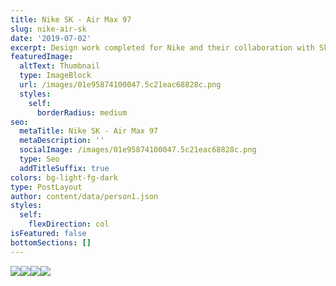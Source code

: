 ```yaml
---
title: Nike SK - Air Max 97
slug: nike-air-sk
date: '2019-07-02'
excerpt: Design work completed for Nike and their collaboration with Skepta.
featuredImage:
  altText: Thumbnail
  type: ImageBlock
  url: /images/01e95874100047.5c21eac68828c.png
  styles:
    self:
      borderRadius: medium
seo:
  metaTitle: Nike SK - Air Max 97
  metaDescription: ''
  socialImage: /images/01e95874100047.5c21eac68828c.png
  type: Seo
  addTitleSuffix: true
colors: bg-light-fg-dark
type: PostLayout
author: content/data/person1.json
styles:
  self:
    flexDirection: col
isFeatured: false
bottomSections: []
---
```

![](/images/4bc33474100047.5c21eac6886f3.png)![](/images/01e95874100047.5c21eac68828c.png)![](/images/8cb21f74100047.5c21eac6891c5.png)![](/images/06029574100047.5c21eac6889bf.gif)
